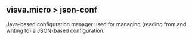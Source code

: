 ## visva.micro > json-conf
Java-based configuration manager used for managing (reading from and writing to) a JSON-based configuration.
